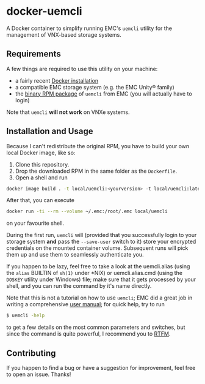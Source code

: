# docker-uemcli
A Docker container to simplify running EMC's `uemcli` utility for the management of VNX-based storage systems.

## Requirements
A few things are required to use this utility on your machine:
 - a fairly recent [Docker installation](https://www.docker.com/community-edition#/download)
 - a compatible EMC storage system (e.g. the EMC Unity® family)
 - the [binary RPM package](https://download.emc.com/downloads/DL69818_Unity-Unisphere-UEM-CLI-(Redhat-Linux-32-bit).rpm) of `uemcli` from EMC (you will actually have to login)

Note that `uemcli` **will not work** on VNXe systems.

## Installation and Usage
Because I can't redistribute the original RPM, you have to build your own local Docker image, like so:
 1. Clone this repository.
 2. Drop the downloaded RPM in the same folder as the `Dockerfile`.
 3. Open a shell and run
 ```bash
 docker image build . -t local/uemcli:<yourversion> -t local/uemcli:latest
 ```

After that, you can execute
```bash
docker run -ti --rm --volume ~/.emc:/root/.emc local/uemcli
```
on your favourite shell.

During the first run, `uemcli` will (provided that you successfully login to your storage system **and** pass the `--save-user` switch to it) store your encrypted credentials on the mounted container volume. Subsequent runs will pick them up and use them to seamlessly authenticate you.

If you happen to be lazy, feel free to take a look at the uemcli.alias (using the `alias` BUILTIN of `sh(1)` under *NIX) or uemcli.alias.cmd (using the `DOSKEY` utility under Windows) file; make sure that it gets processed by your shell, and you can run the command by it's name directly.

Note that this is not a tutorial on how to use `uemcli`; EMC did a great job in writing a comprehensive [user manual](https://www.emc.com/collateral/TechnicalDocument/docu69330.pdf); for quick help, try to run
```bash
$ uemcli -help
```
to get a few details on the most common parameters and switches, but since the command is quite powerful, I recommend you to [RTFM](http://www.urbandictionary.com/define.php?term=RTFM).

## Contributing
If you happen to find a bug or have a suggestion for improvement, feel free to open an issue. Thanks!